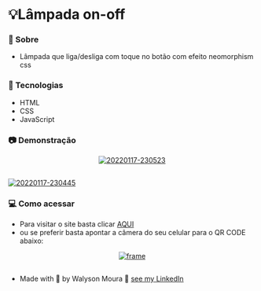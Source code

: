 # 💡Lâmpada on-off

### 🔭 Sobre 

<p align="justify">

-  Lâmpada que liga/desliga com toque no botão com efeito  neomorphism css

</p>

### :rocket: Tecnologias

<p align="justify">

- HTML
- CSS
- JavaScript

</p>

### :camera: Demonstração

<p align="center">
<a href="https://walysonmoura.github.io/projeto-cordel/"><img src="https://i.ibb.co/r5qtFPZ/20220117-230523.png" alt="20220117-230523" border="0"></a>

##

<a href="https://walysonmoura.github.io/projeto-cordel/"><img src="https://i.ibb.co/C1KD0zQ/20220117-230445.png" alt="20220117-230445" border="0"></a>
</p>

### 💻 Como acessar

<p align="justify">

-  Para visitar o site basta clicar <a href="https://walysonmoura.github.io/lampada/" target="_blank">AQUI</a>
-  ou se preferir basta apontar a câmera do seu celular para o QR CODE abaixo:

</p>

<p align="center">
<a href="https://walysonmoura.github.io/lampada/"><img src="https://i.ibb.co/WsSQQ74/frame.png" alt="frame" border="0"></a>
</p>

##

 -  Made with 💙 by Walyson Moura 👋 <a href="https://www.linkedin.com/in/walyson-moura-302562218" target="_blank">see my LinkedIn</a>
